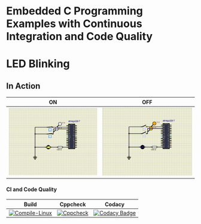 # Embedded C Programming Examples with Continuous Integration and Code Quality

# LED Blinking 

## In Action

|ON|OFF|
|:--:|:--:|
|![ON](activity1_on.png)|![OFF](activity1_off.png)|

#### CI and Code Quality

|Build|Cppcheck|Codacy|
|:--:|:--:|:--:|
|[![Compile-Linux](https://github.com/Vichkshana/Embedded-C/actions/workflows/Complie.yml/badge.svg)](https://github.com/Vichkshana/Embedded-C/actions/workflows/Complie.yml)|[![Cppcheck](https://github.com/Bharathgopal/Emb-C/actions/workflows/CodeQulaity.yml/badge.svg)](https://github.com/Bharathgopal/Emb-C/actions/workflows/CodeQulaity.yml)|[![Codacy Badge](https://app.codacy.com/project/badge/Grade/643b7ca2b2dc4daba1e700c216bb87d9)](https://www.codacy.com/gh/Bharathgopal/Emb-C/dashboard?utm_source=github.com&amp;utm_medium=referral&amp;utm_content=Bharathgopal/Emb-C&amp;utm_campaign=Badge_Grade)|
